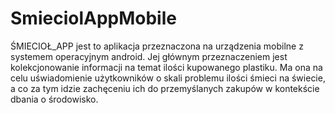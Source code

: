 # SmieciolAppMobile

ŚMIECIOŁ_APP jest to aplikacja przeznaczona na urządzenia mobilne z systemem operacyjnym android. Jej głównym przeznaczeniem jest kolekcjonowanie informacji na temat ilości kupowanego plastiku. Ma ona na celu uświadomienie użytkowników o skali problemu ilości śmieci na świecie, a co za tym idzie zachęceniu ich do przemyślanych zakupów w kontekście dbania o środowisko.
